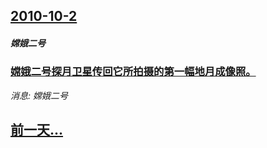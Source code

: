 ## [2010-10-2](/news/2010/10/2/index.md)

##### 嫦娥二号
### [ 嫦娥二号探月卫星传回它所拍摄的第一幅地月成像照。](/news/2010/10/2/嫦娥二号探月卫星传回它所拍摄的第一幅地月成像照.md)
_消息: 嫦娥二号_

## [前一天...](/news/2010/10/1/index.md)

